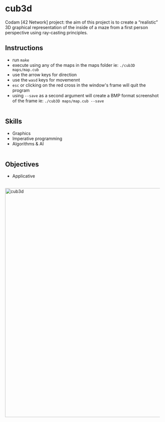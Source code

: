 # cub3d

Codam [42 Network] project: the aim of this project is to create a “realistic” 3D graphical representation of the inside of a maze from a first person perspective using ray-casting principles.

## Instructions
- run `make`
- execute using any of the maps in the maps folder ie: `./cub3D maps/map.cub`
- use the arrow keys for direction
- use the `wasd` keys for movemennt
- `esc` or clicking on the red cross in the window's frame will quit the program
- using `--save` as a second argument will create a BMP format screenshot of the frame ie: `./cub3D maps/map.cub --save`
<br/><br/>

## Skills
- Graphics
- Imperative programming
- Algorithms & AI
<br/><br/>

## Objectives
- Applicative
<br/><br/>

<img width="746" alt="cub3d" src="https://user-images.githubusercontent.com/61499691/223732541-b0f198b3-6643-4ebd-8058-5c2752861c75.png">
